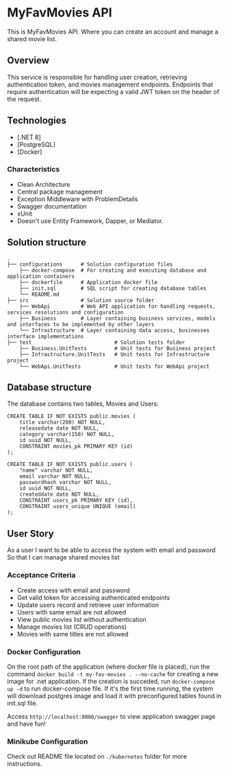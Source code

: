 ﻿# MyFavMovies API

This is MyFavMovies API. Where you can create an account and manage a shared movie list.

## Overview

This service is responsible for handling user creation, retrieving authentication token, and movies management endpoints.
Endpoints that require authentication will be expecting a valid JWT token on the header of the request.

## Technologies

* [.NET 8]
* [PostgreSQL]
* [Docker]

### Characteristics

* Clean Architecture
* Central package management
* Exception Middleware with ProblemDetails
* Swagger documentation
* xUnit
* Doesn't use Entity Framework, Dapper, or Mediator.

## Solution structure

    .
    ├── configurations      # Solution configuration files
        ├── docker-compose  # For creating and executing database and application containers
        ├── dockerfile      # Application docker file
        ├── init.sql        # SQL script for creating database tables
        └── README.md
    ├── src                 # Solution source folder
        ├── WebApi          # Web API application for handling requests, services resolutions and configuration
        ├── Business        # Layer containing business services, models and interfaces to be implemented by other layers
        └── Infrastructure  # Layer containing data access, businesses interface implementations
    ├── test                           # Solution tests folder
        ├── Business.UnitTests         # Unit tests for Business project
        ├── Infrastructure.UnitTests   # Unit tests for Infrastructure project
        └── WebApi.UnitTests           # Unit tests for WebApi project

## Database structure

The database contains two tables, Movies and Users:

```
CREATE TABLE IF NOT EXISTS public.movies (
	title varchar(200) NOT NULL,
	releasedate date NOT NULL,
	category varchar(150) NOT NULL,
	id uuid NOT NULL,
	CONSTRAINT movies_pk PRIMARY KEY (id)
);

CREATE TABLE IF NOT EXISTS public.users (
	"name" varchar NOT NULL,
	email varchar NOT NULL,
	passwordhash varchar NOT NULL,
	id uuid NOT NULL,
	createddate date NOT NULL,
	CONSTRAINT users_pk PRIMARY KEY (id),
	CONSTRAINT users_unique UNIQUE (email)
);
```

## User Story

As a user
I want to be able to access the system with email and password
So that I can manage shared movies list

### Acceptance Criteria

- Create access with email and password
- Get valid token for accessing authenticated endpoints
- Update users record and retrieve user information
- Users with same email are not allowed
- View public movies list without authentication
- Manage movies list (CRUD operations)
- Movies with same titles are not allowed

### Docker Configuration

On the root path of the application (where docker file is placed), run the command `docker build -t my-fav-movies . --no-cache` for creating a new image for .net application.
If the creation is succeded, run `docker-compose up -d` to run docker-compose file. 
If it's the first time running, the system will download postgres image and load it with preconfigured tables found in init.sql file.

Access `http://localhost:8000/swagger` to view application swagger page and have fun!


### Minikube Configuration

Check out README file located on `./kubernetes` folder for more instructions.